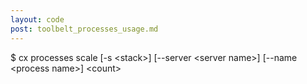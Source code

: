 ```yaml
---
layout: code
post: toolbelt_processes_usage.md
---
```



$ cx processes scale [-s &lt;stack&gt;] [--server &lt;server name&gt;] [--name &lt;process name&gt;] &lt;count&gt;
